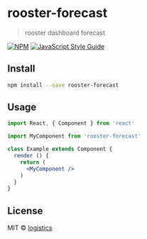 # rooster-forecast

> rooster dashboard forecast

[![NPM](https://img.shields.io/npm/v/rooster-forecast.svg)](https://www.npmjs.com/package/rooster-forecast) [![JavaScript Style Guide](https://img.shields.io/badge/code_style-standard-brightgreen.svg)](https://standardjs.com)

## Install

```bash
npm install --save rooster-forecast
```

## Usage

```jsx
import React, { Component } from 'react'

import MyComponent from 'rooster-forecast'

class Example extends Component {
  render () {
    return (
      <MyComponent />
    )
  }
}
```

## License

MIT © [logistics](https://github.com/logistics)
